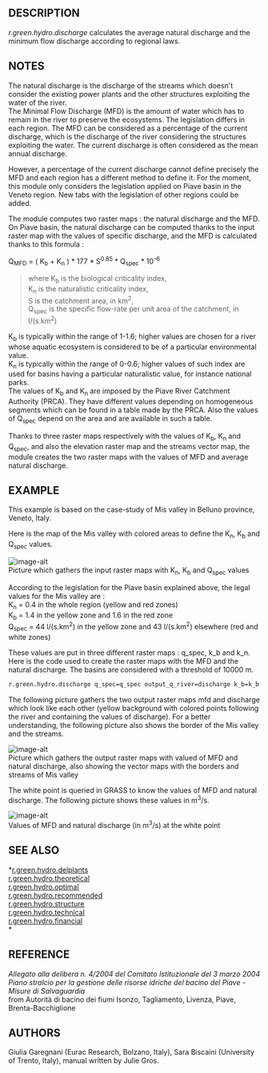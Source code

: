 ## DESCRIPTION

*r.green.hydro.discharge* calculates the average natural discharge and
the minimum flow discharge according to regional laws.

## NOTES

The natural discharge is the discharge of the streams which doesn't
consider the existing power plants and the other structures exploiting
the water of the river.  
The Minimal Flow Discharge (MFD) is the amount of water which has to
remain in the river to preserve the ecosystems. The legislation differs
in each region. The MFD can be considered as a percentage of the current
discharge, which is the discharge of the river considering the
structures exploiting the water. The current discharge is often
considered as the mean annual discharge.  
  
However, a percentage of the current discharge cannot define precisely
the MFD and each region has a different method to define it. For the
moment, this module only considers the legislation applied on Piave
basin in the Veneto region. New tabs with the legislation of other
regions could be added.  
  
The module computes two raster maps : the natural discharge and the MFD.
On Piave basin, the natural discharge can be computed thanks to the
input raster map with the values of specific discharge, and the MFD is
calculated thanks to this formula :  
  

Q<sub>MFD</sub> = ( K<sub>b</sub> + K<sub>n</sub> ) \* 177 \*
S<sup>0.85</sup> \* Q<sub>spec</sub> \* 10<sup>-6</sup>  

> where K<sub>b</sub> is the biological criticality index,  
> K<sub>n</sub> is the naturalistic criticality index,  
> S is the catchment area, in km<sup>2</sup>,  
> Q<sub>spec</sub> is the specific flow-rate per unit area of the
> catchment, in l/(s.km<sup>2</sup>)  

K<sub>b</sub> is typically within the range of 1-1.6; higher values are
chosen for a river whose aquatic ecosystem is considered to be of a
particular environmental value.  
K<sub>n</sub> is typically within the range of 0-0.6; higher values of
such index are used for basins having a particular naturalistic value,
for instance national parks.  
The values of K<sub>b</sub> and K<sub>n</sub> are imposed by the Piave
River Catchment Authority (PRCA). They have different values depending
on homogeneous segments which can be found in a table made by the PRCA.
Also the values of Q<sub>spec</sub> depend on the area and are available
in such a table.  
  
Thanks to three raster maps respectively with the values of
K<sub>b</sub>, K<sub>n</sub> and Q<sub>spec</sub>, and also the
elevation raster map and the streams vector map, the module creates the
two raster maps with the values of MFD and average natural discharge.

## EXAMPLE

This example is based on the case-study of Mis valley in Belluno
province, Veneto, Italy.  
  
Here is the map of the Mis valley with colored areas to define the
K<sub>n</sub>, K<sub>b</sub> and Q<sub>spec</sub> values.

![image-alt](r.green.hydro.discharge_input.png)  
Picture which gathers the input raster maps with K<sub>n</sub>,
K<sub>b</sub> and Q<sub>spec</sub> values

  
  
According to the legislation for the Piave basin explained above, the
legal values for the Mis valley are :  
K<sub>n</sub> = 0.4 in the whole region (yellow and red zones)  
K<sub>b</sub> = 1.4 in the yellow zone and 1.6 in the red zone  
Q<sub>spec</sub> = 44 l/(s.km<sup>2</sup>) in the yellow zone and 43
l/(s.km<sup>2</sup>) elsewhere (red and white zones)  
  
These values are put in three different raster maps : q\_spec, k\_b and
k\_n.  
Here is the code used to create the raster maps with the MFD and the
natural discharge. The basins are considered with a threshold of 10000
m.  
  

```sh
r.green.hydro.discharge q_spec=q_spec output_q_river=discharge k_b=k_b k_n=k_n output_mfd=mfd elevation=elevation output_streams=streams threshold=100000
```

  
  
The following picture gathers the two output raster maps mfd and
discharge which look like each other (yellow background with colored
points following the river and containing the values of discharge). For
a better understanding, the following picture also shows the border of
the Mis valley and the streams.  
  

![image-alt](r.green.hydro.discharge_output.png)  
Picture which gathers the output raster maps with valued of MFD and
natural discharge, also showing the vector maps with the borders and
streams of Mis valley

  
  
The white point is queried in GRASS to know the values of MFD and
natural discharge. The following picture shows these values in
m<sup>3</sup>/s.  
  

![image-alt](r.green.hydro.discharge_output_table.png)  
Values of MFD and natural discharge (in m<sup>3</sup>/s) at the white
point

  
  

## SEE ALSO

*[r.green.hydro.delplants](r.green.hydro.delplants.md)  
[r.green.hydro.theoretical](r.green.hydro.theoretical.md)  
[r.green.hydro.optimal](r.green.hydro.optimal.md)  
[r.green.hydro.recommended](r.green.hydro.recommended.md)  
[r.green.hydro.structure](r.green.hydro.structure.md)  
[r.green.hydro.technical](r.green.hydro.technical.md)  
[r.green.hydro.financial](r.green.hydro.financial.md)  
*

## REFERENCE

*Allegato alla delibera n. 4/2004 del Comitato Istituzionale del 3 marzo
2004  
Piano stralcio per la gestione delle risorse idriche del bacino del
Piave - Misure di Salvaguardia*  
from Autorità di bacino dei fiumi Isonzo, Tagliamento, Livenza, Piave,
Brenta-Bacchiglione

## AUTHORS

Giulia Garegnani (Eurac Research, Bolzano, Italy), Sara Biscaini
(University of Trento, Italy), manual written by Julie Gros.
